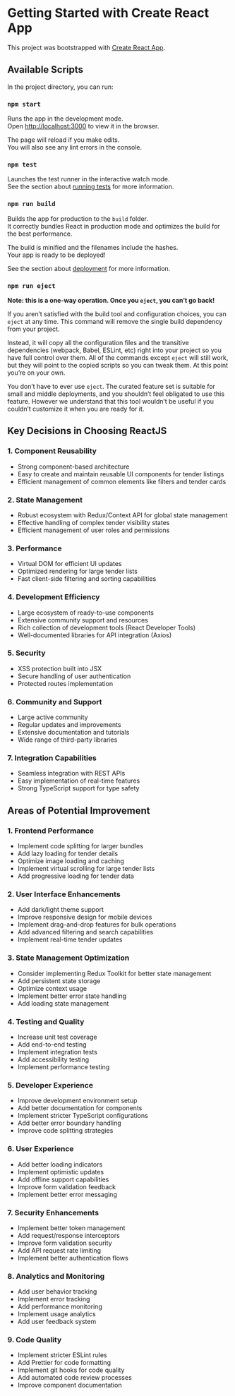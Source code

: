 # Getting Started with Create React App

This project was bootstrapped with [Create React App](https://github.com/facebook/create-react-app).

## Available Scripts

In the project directory, you can run:

### `npm start`

Runs the app in the development mode.\
Open [http://localhost:3000](http://localhost:3000) to view it in the browser.

The page will reload if you make edits.\
You will also see any lint errors in the console.

### `npm test`

Launches the test runner in the interactive watch mode.\
See the section about [running tests](https://facebook.github.io/create-react-app/docs/running-tests) for more information.

### `npm run build`

Builds the app for production to the `build` folder.\
It correctly bundles React in production mode and optimizes the build for the best performance.

The build is minified and the filenames include the hashes.\
Your app is ready to be deployed!

See the section about [deployment](https://facebook.github.io/create-react-app/docs/deployment) for more information.

### `npm run eject`

**Note: this is a one-way operation. Once you `eject`, you can’t go back!**

If you aren’t satisfied with the build tool and configuration choices, you can `eject` at any time. This command will remove the single build dependency from your project.

Instead, it will copy all the configuration files and the transitive dependencies (webpack, Babel, ESLint, etc) right into your project so you have full control over them. All of the commands except `eject` will still work, but they will point to the copied scripts so you can tweak them. At this point you’re on your own.

You don’t have to ever use `eject`. The curated feature set is suitable for small and middle deployments, and you shouldn’t feel obligated to use this feature. However we understand that this tool wouldn’t be useful if you couldn’t customize it when you are ready for it.

## Key Decisions in Choosing ReactJS

### 1. Component Reusability
- Strong component-based architecture
- Easy to create and maintain reusable UI components for tender listings
- Efficient management of common elements like filters and tender cards

### 2. State Management
- Robust ecosystem with Redux/Context API for global state management
- Effective handling of complex tender visibility states
- Efficient management of user roles and permissions

### 3. Performance
- Virtual DOM for efficient UI updates
- Optimized rendering for large tender lists
- Fast client-side filtering and sorting capabilities

### 4. Development Efficiency
- Large ecosystem of ready-to-use components
- Extensive community support and resources
- Rich collection of development tools (React Developer Tools)
- Well-documented libraries for API integration (Axios)

### 5. Security
- XSS protection built into JSX
- Secure handling of user authentication
- Protected routes implementation

### 6. Community and Support
- Large active community
- Regular updates and improvements
- Extensive documentation and tutorials
- Wide range of third-party libraries

### 7. Integration Capabilities
- Seamless integration with REST APIs
- Easy implementation of real-time features
- Strong TypeScript support for type safety

## Areas of Potential Improvement

### 1. Frontend Performance
- Implement code splitting for larger bundles
- Add lazy loading for tender details
- Optimize image loading and caching
- Implement virtual scrolling for large tender lists
- Add progressive loading for tender data

### 2. User Interface Enhancements
- Add dark/light theme support
- Improve responsive design for mobile devices
- Implement drag-and-drop features for bulk operations
- Add advanced filtering and search capabilities
- Implement real-time tender updates

### 3. State Management Optimization
- Consider implementing Redux Toolkit for better state management
- Add persistent state storage
- Optimize context usage
- Implement better error state handling
- Add loading state management

### 4. Testing and Quality
- Increase unit test coverage
- Add end-to-end testing
- Implement integration tests
- Add accessibility testing
- Implement performance testing

### 5. Developer Experience
- Improve development environment setup
- Add better documentation for components
- Implement stricter TypeScript configurations
- Add better error boundary handling
- Improve code splitting strategies

### 6. User Experience
- Add better loading indicators
- Implement optimistic updates
- Add offline support capabilities
- Improve form validation feedback
- Implement better error messaging

### 7. Security Enhancements
- Implement better token management
- Add request/response interceptors
- Improve form validation security
- Add API request rate limiting
- Implement better authentication flows

### 8. Analytics and Monitoring
- Add user behavior tracking
- Implement error tracking
- Add performance monitoring
- Implement usage analytics
- Add user feedback system

### 9. Code Quality
- Implement stricter ESLint rules
- Add Prettier for code formatting
- Implement git hooks for code quality
- Add automated code review processes
- Improve component documentation